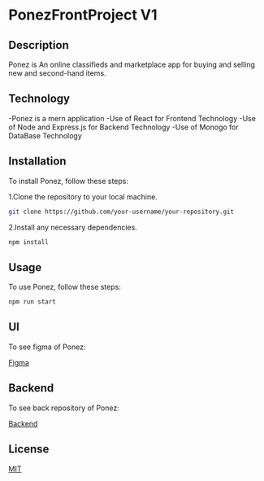 # PonezFrontProject V1

## Description

Ponez is An online classifieds and marketplace app for buying and selling new and second-hand items.

## Technology

-Ponez is a mern application
-Use of React for Frontend Technology
-Use of Node and Express.js for Backend Technology
-Use of Monogo for DataBase Technology

## Installation

To install Ponez, follow these steps:

1.Clone the repository to your local machine.

```bash
git clone https://github.com/your-username/your-repository.git
```

2.Install any necessary dependencies.

```bash
npm install
```

## Usage

To use Ponez, follow these steps:

```bash
npm run start
```

## UI

To see figma of Ponez:

[Figma](https://www.figma.com/file/dMesI1ivBXsW2Lw3zdZA5Z/ponez?type=design&node-id=0%3A1&mode=design&t=aOQnZh4KY7s7Zwrl-1)

## Backend

To see back repository of Ponez:

[Backend](https://github.com/alimansoo/PonezBackV1)

## License

[MIT](https://choosealicense.com/licenses/mit/)

